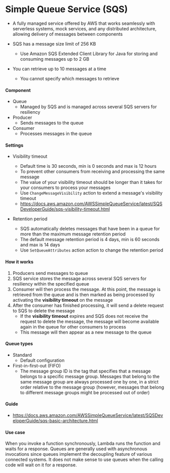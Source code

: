 # Simple Queue Service (SQS)

- A fully managed service offered by AWS that works seamlessly with serverless systems, mock services, and any distributed architecture, allowing delivery of messages between components

- SQS has a message size limit of 256 KB
	- Use Amazon SQS Extended Client Library for Java for storing and consuming messages up to 2 GB

- You can retrieve up to 10 messages at a time
	- You cannot specify which messages to retrieve

#### Component
- Queue
	- Managed by SQS and is managed across several SQS servers for resiliency
- Producer
	- Sends messages to the queue
- Consumer
	- Processes messages in the queue

#### Settings
- Visibility timeout
	- Default time is 30 seconds, min is 0 seconds and max is 12 hours
	- To prevent other consumers from receiving and processing the same message
	- The value of your visibility timeout should be longer than it takes for your consumers to process your messages
	- Use `ChangeMessageVisibility` action to extend a message's visibility timeout
	- https://docs.aws.amazon.com/AWSSimpleQueueService/latest/SQSDeveloperGuide/sqs-visibility-timeout.html

- Retention period
	- SQS automatically deletes messages that have been in a queue for more than the maximum message retention period
	- The default message retention period is 4 days, min is 60 seconds and max is 14 days
	- Use `SetQueueAttributes` action action to change the retention period

#### How it works
1. Producers send messages to queue
2. SQS service stores the message across several SQS servers for resiliency within the specified queue
3. Consumer will then process the message. At this point, the message is retrieved from the queue and is then marked as being processed by activating the **visibility timeout** on the message
4. After the consumer has finished processing, it will send a delete request to SQS to delete the message
	- If the **visibility timeout** expires and SQS does not receive the request to delete the message, the message will become available again in the queue for other consumers to process
	- This message will then appear as a new message to the queue

#### Queue types
- Standard 
	- Default configuration
- First-in-first-out (FIFO)
	- The message group ID is the tag that specifies that a message belongs to a specific message group. Messages that belong to the same message group are always processed one by one, in a strict order relative to the message group (however, messages that belong to different message groups might be processed out of order)



#### Guide

- https://docs.aws.amazon.com/AWSSimpleQueueService/latest/SQSDeveloperGuide/sqs-basic-architecture.html


#### Use case
When you invoke a function synchronously, Lambda runs the function and waits for a response. Queues are generally used with asynchronous invocations since queues implement the decoupling feature of various connected systems. It does not make sense to use queues when the calling code will wait on it for a response.